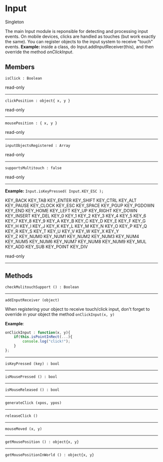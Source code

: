 # Input

<span class="label label-warning">Singleton</span> 

The main Input module is reponsible for detecting and processing input events. On mobile devices, clicks are handled as touches (but work exactly the same).
You can register objects to the input system to receive "touch" events. 
**Example:** inside a class, do Input.addInputReceiver(this), and then override the method <i>onClickInput</i>.
    
## Members

    isClick : Boolean			

<span class="label label-danger">read-only</span>

---

    clickPosition : object{ x, y }	

<span class="label label-danger">read-only</span>

---

    mousePosition : { x, y }	

<span class="label label-danger">read-only</span>

---

    inputObjectsRegistered : Array	

<span class="label label-danger">read-only</span>

---

    supportsMultitouch : false	

<span class="label label-danger">read-only</span>

---    

**Example:** `Input.isKeyPressed( Input.KEY_ESC );`

KEY_BACK KEY_TAB KEY_ENTER KEY_SHIFT KEY_CTRL  KEY_ALT  KEY_PAUSE  KEY_CLOCK  KEY_ESC  KEY_SPACE KEY_PGUP KEY_PGDOWN KEY_END KEY_HOME
KEY_LEFT KEY_UP	KEY_RIGHT KEY_DOWN KEY_INSERT KEY_DEL KEY_0	KEY_1 KEY_2 KEY_3 KEY_4	KEY_5 KEY_6	KEY_7 KEY_8	KEY_9 KEY_A	KEY_B KEY_C	
KEY_D KEY_E KEY_F KEY_G	KEY_H KEY_I KEY_J KEY_K	KEY_L KEY_M	KEY_N KEY_O	KEY_P KEY_Q	KEY_R KEY_S	KEY_T KEY_U	KEY_V KEY_W	KEY_X KEY_Y		
KEY_Z KEY_NUM0 KEY_NUM1 KEY_NUM2 KEY_NUM3 KEY_NUM4 KEY_NUM5 KEY_NUM6 KEY_NUM7 KEY_NUM8 KEY_NUM9 KEY_MUL KEY_ADD KEY_SUB KEY_POINT KEY_DIV 

<span class="label label-danger">read-only</span>

---

## Methods	

    checkMulitouchSupport () : Boolean
	
---
	
    addInputReceiver (object)			
	
When registering your object to receive touch/click input, don't forget to override in your object the method `onClickInput(x, y)`

**Example**: 

```js
onClickInput : function(x, y){ 
    if(this.isPointInRect(...){ 
        console.log("click!"); 
    }
};
```
---

    isKeyPressed (key) : bool
	
---
	
    isMousePressed () : bool
	
---	
    
	isMouseReleased () : bool
	
---	

    generateClick (xpos, ypos)

---
	
    releaseClick ()

---	
	
    mouseMoved (x, y)

---	
	
    getMousePosition () : object{x, y}

---
	
    getMousePositionInWorld () : object{x, y}
